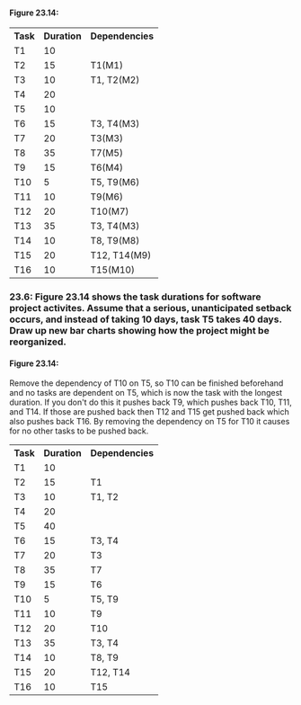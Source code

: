 <h4>Figure 23.14:</h4>
<table>
  <tr>
    <th>Task</th>
    <th>Duration</th>
    <th>Dependencies</th>
  </tr>
  <tr>
    <td>T1</td>
    <td>10</td>
    <td></td>
  </tr>
  <tr>
    <td>T2</td>
    <td>15</td>
    <td>T1(M1)</td>
  </tr>
  <tr>
    <td>T3</td>
    <td>10</td>
    <td>T1, T2(M2)</td>
  </tr>
  <tr>
    <td>T4</td>
    <td>20</td>
    <td></td>
  </tr>
  <tr>
    <td>T5</td>
    <td>10</td>
    <td></td>
  </tr>
  <tr>
    <td>T6</td>
    <td>15</td>
    <td>T3, T4(M3)</td>
  </tr>
  <tr>
    <td>T7</td>
    <td>20</td>
    <td>T3(M3)</td>
  </tr>
  <tr>
    <td>T8</td>
    <td>35</td>
    <td>T7(M5)</td>
  </tr>
  <tr>
    <td>T9</td>
    <td>15</td>
    <td>T6(M4)</td>
  </tr>
  <tr>
    <td>T10</td>
    <td>5</td>
    <td>T5, T9(M6)</td>
  </tr>
  <tr>
    <td>T11</td>
    <td>10</td>
    <td>T9(M6)</td>
  </tr>
  <tr>
    <td>T12</td>
    <td>20</td>
    <td>T10(M7)</td>
  </tr>
  <tr>
    <td>T13</td>
    <td>35</td>
    <td>T3, T4(M3)</td>
  </tr>
  <tr>
    <td>T14</td>
    <td>10</td>
    <td>T8, T9(M8)</td>
  </tr>
  <tr>
    <td>T15</td>
    <td>20</td>
    <td>T12, T14(M9)</td>
  </tr>
  <tr>
    <td>T16</td>
    <td>10</td>
    <td>T15(M10)</td>
  </tr>
</table>
<h3>23.6: Figure 23.14 shows the task durations for software project activites. Assume that a serious, unanticipated setback occurs, and instead of taking 10 days, task T5 takes 40 days. Draw up new bar charts showing how the project might be reorganized.</h3>
<h4>Figure 23.14:</h4>
<p>Remove the dependency of T10 on T5, so T10 can be finished beforehand and no tasks are dependent on T5, which is now the task with the longest duration. If you don't do this it pushes back T9, which pushes back T10, T11, and T14. If those are pushed back then T12 and T15 get pushed back which also pushes back T16. By removing the dependency on T5 for T10 it causes for no other tasks to be pushed back.</p>
<table>
  <tr>
    <th>Task</th>
    <th>Duration</th>
    <th>Dependencies</th>
  </tr>
  <tr>
    <td>T1</td>
    <td>10</td>
    <td></td>
  </tr>
  <tr>
    <td>T2</td>
    <td>15</td>
    <td>T1</td>
  </tr>
  <tr>
    <td>T3</td>
    <td>10</td>
    <td>T1, T2</td>
  </tr>
  <tr>
    <td>T4</td>
    <td>20</td>
    <td></td>
  </tr>
  <tr>
    <td>T5</td>
    <td>40</td>
    <td></td>
  </tr>
  <tr>
    <td>T6</td>
    <td>15</td>
    <td>T3, T4</td>
  </tr>
  <tr>
    <td>T7</td>
    <td>20</td>
    <td>T3</td>
  </tr>
  <tr>
    <td>T8</td>
    <td>35</td>
    <td>T7</td>
  </tr>
  <tr>
    <td>T9</td>
    <td>15</td>
    <td>T6</td>
  </tr>
  <tr>
    <td>T10</td>
    <td>5</td>
    <td>T5, T9</td>
  </tr>
  <tr>
    <td>T11</td>
    <td>10</td>
    <td>T9</td>
  </tr>
  <tr>
    <td>T12</td>
    <td>20</td>
    <td>T10</td>
  </tr>
  <tr>
    <td>T13</td>
    <td>35</td>
    <td>T3, T4</td>
  </tr>
  <tr>
    <td>T14</td>
    <td>10</td>
    <td>T8, T9</td>
  </tr>
  <tr>
    <td>T15</td>
    <td>20</td>
    <td>T12, T14</td>
  </tr>
  <tr>
    <td>T16</td>
    <td>10</td>
    <td>T15</td>
  </tr>
</table>
